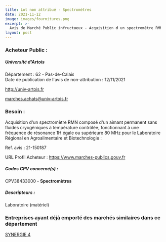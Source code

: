 ```yaml
---
title: Lot non attribué - Spectromètres
date: 2021-11-12
image: images/fournitures.png
excerpt: >-
  Avis de Marché Public infructueux - Acquisition d un spectromètre RMN composé d'un aimant permanent sans fluides cryogéniques à température contrôlée,
layout: post
---
```


### Acheteur Public :
##### Université d'Artois
Département : 62 - Pas-de-Calais<br/>
Date de publication de l'avis de non-attribution : 12/11/2021


http://univ-artois.fr

marches.achats@univ-artois.fr


### Besoin :

Acquisition d'un spectromètre RMN composé d'un aimant permanent sans fluides cryogéniques à température contrôlée, fonctionnant à une fréquence de résonance 1H égale ou supérieure 80 MHz pour le Laboratoire Régional en Agroalimentaire et Biotechnologie :

Ref. avis : 21-150187

URL Profil Acheteur : https://www.marches-publics.gouv.fr

##### Codes CPV concerné(s) :
CPV38433000 - **Spectromètres** <br/>

##### Descripteurs :
Laboratoire (matériel) <br/>

### Entreprises ayant déjà emporté des marchés similaires dans ce département
<a href="/entreprise-555/siren-398844993">SYNERGIE 4</a><br/><br/>
